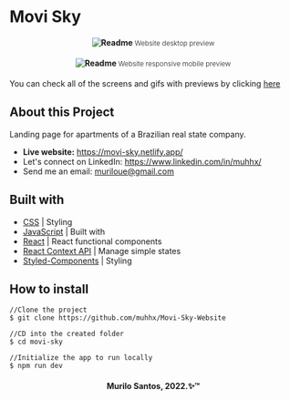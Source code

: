 <h1>Movi Sky</h1>

<h4 align="center">
  <img alt="Readme" title="Readme" src="./github/PREVIEW_NAVIGATION.gif" />
<span style="font-size: 12px; font-weight: 300">Website desktop preview</span>
</h4>
<h4 align="center">
  <img alt="Readme" title="Readme" src="./github/PREVIEW_RESPONSIVE_MOBILE.gif" />
  <span style="font-size: 12px; font-weight: 300">Website responsive mobile preview</span>
</h4>

You can check all of the screens and gifs with previews by clicking [here](https://github.com/muhhx/Movi-Sky-Website/tree/master/github)

## About this Project
Landing page for apartments of a Brazilian real state company.

- **Live website:** <https://movi-sky.netlify.app/>
- Let's connect on LinkedIn: <https://www.linkedin.com/in/muhhx/>
- Send me an email: muriloue@gmail.com

## Built with
- [CSS](https://developer.mozilla.org/en-US/docs/Web/CSS) | Styling
- [JavaScript](https://developer.mozilla.org/en-US/docs/Web/JavaScript) | Built with
- [React](https://reactjs.org/docs/getting-started.html) | React functional components
- [React Context API](https://reactjs.org/docs/context.html) | Manage simple states
- [Styled-Components](https://styled-components.com/) | Styling


## How to install

```
//Clone the project
$ git clone https://github.com/muhhx/Movi-Sky-Website

//CD into the created folder
$ cd movi-sky

//Initialize the app to run locally
$ npm run dev
```

<h4 align="center">Murilo Santos, 2022.✨™</h4>